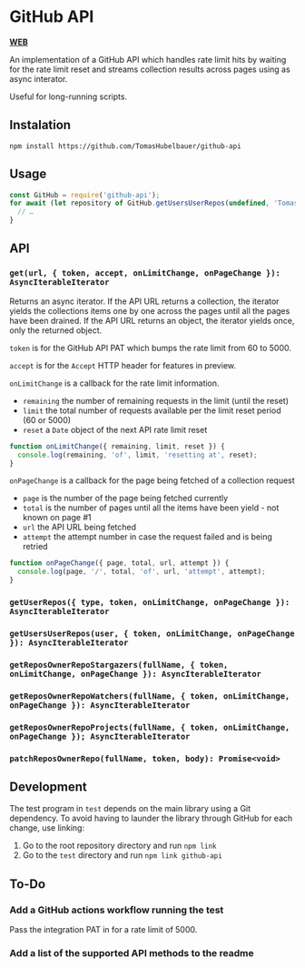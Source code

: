 # GitHub API

[**WEB**](https://tomashubelbauer.github.io/github-api)

An implementation of a GitHub API which handles rate limit hits by waiting for
the rate limit reset and streams collection results across pages using as async
interator.

Useful for long-running scripts.

## Instalation

`npm install https://github.com/TomasHubelbauer/github-api`

## Usage

```js
const GitHub = require('github-api');
for await (let repository of GitHub.getUsersUserRepos(undefined, 'TomasHubelbauer')) {
  // …
}
```

## API

### `get(url, { token, accept, onLimitChange, onPageChange }): AsyncIterableIterator`

Returns an async iterator. If the API URL returns a collection, the iterator yields the
collections items one by one across the pages until all the pages have been drained.
If the API URL returns an object, the iterator yields once, only the returned object.

`token` is for the GitHub API PAT which bumps the rate limit from 60 to 5000.

`accept` is for the `Accept` HTTP header for features in preview.

`onLimitChange` is a callback for the rate limit information.

- `remaining` the number of remaining requests in the limit (until the reset)
- `limit` the total number of requests available per the limit reset period (60 or 5000)
- `reset` a `Date` object of the next API rate limit reset

```js
function onLimitChange({ remaining, limit, reset }) {
  console.log(remaining, 'of', limit, 'resetting at', reset);
}
```

`onPageChange` is a callback for the page being fetched of a collection request

- `page` is the number of the page being fetched currently
- `total` is the number of pages until all the items have been yield - not known on page #1
- `url` the API URL being fetched
- `attempt` the attempt number in case the request failed and is being retried

```js
function onPageChange({ page, total, url, attempt }) {
  console.log(page, '/', total, 'of', url, 'attempt', attempt);
}
```

### `getUserRepos({ type, token, onLimitChange, onPageChange }): AsyncIterableIterator`

### `getUsersUserRepos(user, { token, onLimitChange, onPageChange }): AsyncIterableIterator`

### `getReposOwnerRepoStargazers(fullName, { token, onLimitChange, onPageChange }): AsyncIterableIterator`

### `getReposOwnerRepoWatchers(fullName, { token, onLimitChange, onPageChange }): AsyncIterableIterator`

### `getReposOwnerRepoProjects(fullName, { token, onLimitChange, onPageChange }); AsyncIterableIterator`

### `patchReposOwnerRepo(fullName, token, body): Promise<void>`

## Development

The test program in `test` depends on the main library using a Git dependency.
To avoid having to launder the library through GitHub for each change, use
linking:

1. Go to the root repository directory and run `npm link`
2. Go to the `test` directory and run `npm link github-api`

## To-Do

### Add a GitHub actions workflow running the test

Pass the integration PAT in for a rate limit of 5000.

### Add a list of the supported API methods to the readme
